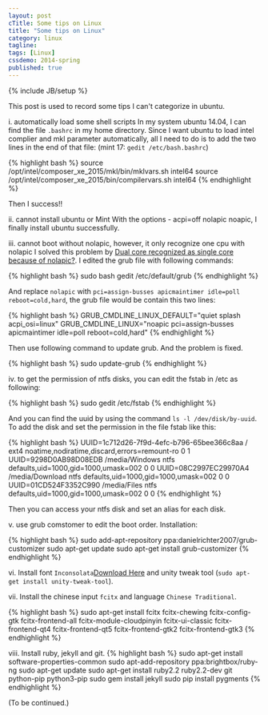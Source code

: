 ```yaml
---
layout: post
cTitle: Some tips on Linux
title: "Some tips on Linux"
category: linux
tagline:
tags: [Linux]
cssdemo: 2014-spring
published: true
---
```

{% include JB/setup %}

This post is used to record some tips I can't categorize in ubuntu.

<!-- more -->

i. automatically load some shell scripts
In my system ubuntu 14.04, I can find the file `.bashrc` in my home directory.
Since I want ubuntu to load intel complier and mkl parameter automatically, all I need to do is to add the two lines in the end of that file: (mint 17: `gedit /etc/bash.bashrc`)

{% highlight bash %}
source /opt/intel/composer_xe_2015/mkl/bin/mklvars.sh intel64
source /opt/intel/composer_xe_2015/bin/compilervars.sh intel64
{% endhighlight %}

Then I success!!

ii. cannot install ubuntu or Mint
With the options - acpi=off nolapic noapic, I finally install ubuntu successfully.

iii. cannot boot without nolapic, however, it only recognize one cpu with nolapic
I solved this problem by [Dual core recognized as single core because of nolapic?](http://ubuntuforums.org/showthread.php?t=1084622).
I edited the grub file with following commands:

{% highlight bash %}
sudo bash
gedit /etc/default/grub
{% endhighlight %}

And replace `nolapic` with `pci=assign-busses apicmaintimer idle=poll reboot=cold,hard`, the grub file would be contain this two lines:

{% highlight bash %}
GRUB_CMDLINE_LINUX_DEFAULT="quiet splash acpi_osi=linux"
GRUB_CMDLINE_LINUX="noapic pci=assign-busses apicmaintimer idle=poll reboot=cold,hard"
{% endhighlight %}

Then use following command to update grub. And the problem is fixed.

{% highlight bash %}
sudo update-grub
{% endhighlight %}

iv. to get the permission of ntfs disks, you can edit the fstab in /etc as following:

{% highlight bash %}
sudo gedit /etc/fstab
{% endhighlight %}

And you can find the uuid by using the command `ls -l /dev/disk/by-uuid`. To add the disk and set the permission in the file fstab like this:

{% highlight bash %}
UUID=1c712d26-7f9d-4efc-b796-65bee366c8aa / ext4    noatime,nodiratime,discard,errors=remount-ro 0       1
UUID=9298D0AB98D08EDB /media/Windows ntfs defaults,uid=1000,gid=1000,umask=002     0      0
UUID=08C2997EC29970A4 /media/Download ntfs defaults,uid=1000,gid=1000,umask=002      0      0
UUID=01CD524F3352C990 /media/Files ntfs defaults,uid=1000,gid=1000,umask=002      0      0
{% endhighlight %}

Then you can access your ntfs disk and set an alias for each disk.

v. use grub comstomer to edit the boot order. Installation:

{% highlight bash %}
sudo add-apt-repository ppa:danielrichter2007/grub-customizer
sudo apt-get update
sudo apt-get install grub-customizer
{% endhighlight %}

vi. Install font `Inconsolata`[Download Here](http://www.levien.com/type/myfonts/inconsolata.html) and unity tweak tool (`sudo apt-get install unity-tweak-tool`).

vii. Install the chinese input `fcitx` and language `Chinese Traditional`.

{% highlight bash %}
sudo apt-get install fcitx fcitx-chewing fcitx-config-gtk fcitx-frontend-all fcitx-module-cloudpinyin fcitx-ui-classic fcitx-frontend-qt4 fcitx-frontend-qt5 fcitx-frontend-gtk2 fcitx-frontend-gtk3
{% endhighlight %}

viii. Install ruby, jekyll and git.
{% highlight bash %}
sudo apt-get install software-properties-common
sudo apt-add-repository ppa:brightbox/ruby-ng
sudo apt-get update
sudo apt-get install ruby2.2 ruby2.2-dev git python-pip python3-pip
sudo gem install jekyll
sudo pip install pygments
{% endhighlight %}

(To be continued.)
